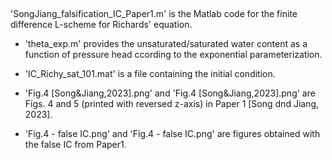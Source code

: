 ##
'SongJiang_falsification_IC_Paper1.m' is the Matlab code for the finite difference L-scheme for Richards' equation.

- 'theta_exp.m' provides the unsaturated/saturated water content as a function of pressure head ccording to the exponential parameterization.

- 'IC_Richy_sat_101.mat' is a file containing the initial condition.

- 'Fig.4 [Song&Jiang,2023].png' and 'Fig.4 [Song&Jiang,2023].png' are Figs. 4 and 5 (printed with reversed z-axis) in Paper 1 [Song dnd Jiang, 2023].

- 'Fig.4 - false IC.png' and 'Fig.4 - false IC.png' are figures obtained with the false IC from Paper1.
